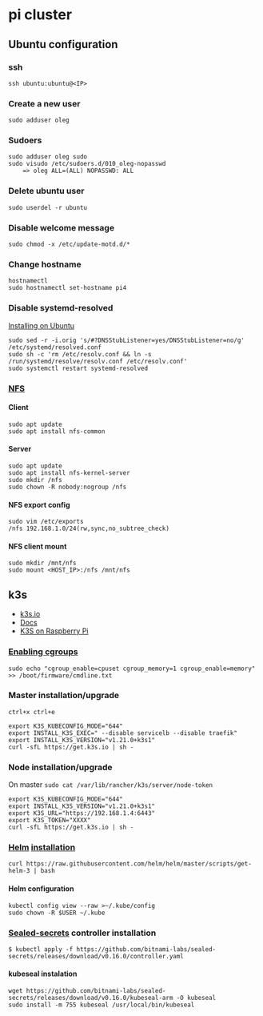 # pi cluster

## Ubuntu configuration

### ssh
`ssh ubuntu:ubuntu@<IP>`

### Create a new user
`sudo adduser oleg`

### Sudoers
```
sudo adduser oleg sudo
sudo visudo /etc/sudoers.d/010_oleg-nopasswd
	=> oleg ALL=(ALL) NOPASSWD: ALL
```
### Delete ubuntu user
`sudo userdel -r ubuntu`

### Disable welcome message
`sudo chmod -x /etc/update-motd.d/*`

### Change hostname
```
hostnamectl
sudo hostnamectl set-hostname pi4
```

### Disable systemd-resolved
[Installing on Ubuntu](https://github.com/pi-hole/docker-pi-hole#installing-on-ubuntu)
```
sudo sed -r -i.orig 's/#?DNSStubListener=yes/DNSStubListener=no/g' /etc/systemd/resolved.conf
sudo sh -c 'rm /etc/resolv.conf && ln -s /run/systemd/resolve/resolv.conf /etc/resolv.conf'
sudo systemctl restart systemd-resolved
```

### [NFS](https://www.digitalocean.com/community/tutorials/how-to-set-up-an-nfs-mount-on-ubuntu-20-04-de)
#### Client
```
sudo apt update
sudo apt install nfs-common
```
#### Server
```
sudo apt update
sudo apt install nfs-kernel-server
sudo mkdir /nfs
sudo chown -R nobody:nogroup /nfs
```
#### NFS export config
```
sudo vim /etc/exports
/nfs 192.168.1.0/24(rw,sync,no_subtree_check)
```
#### NFS client mount
```
sudo mkdir /mnt/nfs
sudo mount <HOST_IP>:/nfs /mnt/nfs
```

## k3s
- [k3s.io](https://k3s.io)
- [Docs](https://rancher.com/docs/k3s/latest/en/quick-start/)
- [K3S on Raspberry Pi](https://www.puzzle.ch/de/blog/articles/2020/10/13/k3s-on-raspberry-pi)

### [Enabling cgroups](https://rancher.com/docs/k3s/latest/en/advanced/#enabling-cgroups-for-raspbian-buster)
`sudo echo "cgroup_enable=cpuset cgroup_memory=1 cgroup_enable=memory" >> /boot/firmware/cmdline.txt`

### Master installation/upgrade
`ctrl+x ctrl+e`
```
export K3S_KUBECONFIG_MODE="644"
export INSTALL_K3S_EXEC=" --disable servicelb --disable traefik"
export INSTALL_K3S_VERSION="v1.21.0+k3s1"
curl -sfL https://get.k3s.io | sh -
```
### Node installation/upgrade
On master `sudo cat /var/lib/rancher/k3s/server/node-token`
```
export K3S_KUBECONFIG_MODE="644"
export INSTALL_K3S_VERSION="v1.21.0+k3s1"
export K3S_URL="https://192.168.1.4:6443"
export K3S_TOKEN="XXXX"
curl -sfL https://get.k3s.io | sh -
```
### [Helm](https://helm.sh) [installation](https://helm.sh/docs/intro/install/)
`curl https://raw.githubusercontent.com/helm/helm/master/scripts/get-helm-3 | bash`

#### Helm configuration
```
kubectl config view --raw >~/.kube/config
sudo chown -R $USER ~/.kube
```

### [Sealed-secrets](https://github.com/bitnami-labs/sealed-secrets) controller installation
```
$ kubectl apply -f https://github.com/bitnami-labs/sealed-secrets/releases/download/v0.16.0/controller.yaml
```
#### kubeseal instalation
```
wget https://github.com/bitnami-labs/sealed-secrets/releases/download/v0.16.0/kubeseal-arm -O kubeseal
sudo install -m 755 kubeseal /usr/local/bin/kubeseal
```
